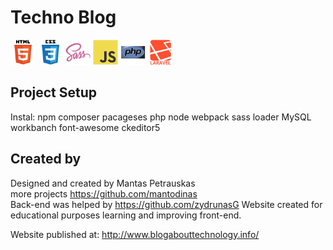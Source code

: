 # Techno Blog

<p align="left"> 
<img src="https://raw.githubusercontent.com/devicons/devicon/master/icons/html5/html5-original-wordmark.svg" alt="html5" width="40" height="40"/> <img src="https://raw.githubusercontent.com/devicons/devicon/master/icons/css3/css3-original-wordmark.svg" alt="css" width="40" height="40"/> <img src="https://raw.githubusercontent.com/devicons/devicon/master/icons/sass/sass-original.svg" alt="sass" width="40" height="40"/> <img src="https://raw.githubusercontent.com/devicons/devicon/master/icons/javascript/javascript-original.svg" alt="javascript" width="40" height="40"/> <img src="https://raw.githubusercontent.com/devicons/devicon/master/icons/php/php-original.svg" alt="php" width="40" height="40"/> <img src="https://raw.githubusercontent.com/devicons/devicon/master/icons/laravel/laravel-plain-wordmark.svg" alt="laravel" width="40" height="40"/>
</p>


## Project Setup
Instal:
npm composer pacageses
php node
webpack sass loader
MySQL workbanch
font-awesome
ckeditor5

## Created by
Designed and created by Mantas Petrauskas
<br>more projects https://github.com/mantodinas
<br>Back-end was helped by https://github.com/zydrunasG
Website created for educational purposes learning and improving front-end.

Website published at: http://www.blogabouttechnology.info/




  
